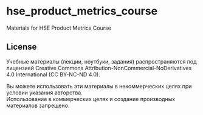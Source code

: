 # hse_product_metrics_course
Materials for HSE Product Metrics Course

## License
Учебные материалы (лекции, ноутбуки, задания) распространяются под лицензией 
Creative Commons Attribution-NonCommercial-NoDerivatives 4.0 International (CC BY-NC-ND 4.0).  

Вы можете использовать эти материалы в некоммерческих целях при условии указания авторства.  
Использование в коммерческих целях и создание производных материалов запрещено.  

